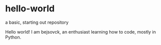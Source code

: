 # hello-world
a basic, starting out repository

Hello world!
I am bejsovck, an enthusiast learning how to code, mostly in Python.
